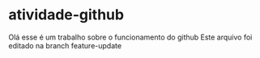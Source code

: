 # atividade-github
Olá esse é um trabalho sobre o funcionamento do github
Este arquivo foi editado na branch feature-update
